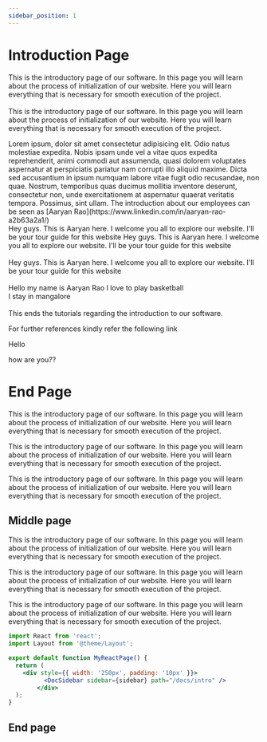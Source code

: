 ```yaml
---
sidebar_position: 1
---
```


#  Introduction Page

<span className="highlighted-line-gold">This is the introductory page of our software. In this page you will learn about the process of initialization of our website. Here you will learn everything that is necessary for smooth execution of the project.</span>
<br />
<br />
This is the introductory page of our software. In this page you will learn about the process of initialization of our website. Here you will learn everything that is necessary for smooth execution of the project.
<div className="spacer"></div>
Lorem ipsum, dolor sit amet consectetur adipisicing elit.   
Odio natus molestiae expedita.  
Nobis ipsam unde vel a vitae quos expedita reprehenderit, animi commodi aut assumenda, quasi dolorem voluptates aspernatur at perspiciatis pariatur nam corrupti illo aliquid maxime.  
Dicta sed accusantium in ipsum numquam labore vitae fugit odio recusandae, non quae.  
Nostrum, temporibus quas ducimus mollitia inventore deserunt, consectetur non, unde exercitationem at aspernatur quaerat veritatis tempora.  
Possimus, sint ullam.  
The introduction about our employees can be seen as [Aaryan Rao](https://www.linkedin.com/in/aaryan-rao-a2b63a2a1/)
<div class="justified-container">
  <span class="left-text">Hey guys. This is Aaryan here. I welcome you all to explore our website. I'll be your tour guide for this website</span>
  <span class="right-text">Hey guys. This is Aaryan here. I welcome you all to explore our website. I'll be your tour guide for this website</span>
</div><br/>
<span class="center-text">Hey guys. This is Aaryan here. I welcome you all to explore our website. I'll be your tour guide for this website</span>
<br />
<div style={{ textAlign: "center" }}>
<br />
Hello my name is Aaryan Rao  
I love to play basketball <br />
I stay in mangalore
</div>
<br />
This ends the tutorials regarding the introduction to our software.

For further references kindly refer the following link

Hello

how are you??

#  End Page
This is the introductory page of our software. In this page you will learn about the process of initialization of our website. Here you will learn everything that is necessary for smooth execution of the project.

This is the introductory page of our software. In this page you will learn about the process of initialization of our website. Here you will learn everything that is necessary for smooth execution of the project.

This is the introductory page of our software. In this page you will learn about the process of initialization of our website. Here you will learn everything that is necessary for smooth execution of the project.


## Middle page

This is the introductory page of our software. In this page you will learn about the process of initialization of our website. Here you will learn everything that is necessary for smooth execution of the project.

This is the introductory page of our software. In this page you will learn about the process of initialization of our website. Here you will learn everything that is necessary for smooth execution of the project.

This is the introductory page of our software. In this page you will learn about the process of initialization of our website. Here you will learn everything that is necessary for smooth execution of the project.



```jsx title="src/pages/my-react-page.js"
import React from 'react';
import Layout from '@theme/Layout';

export default function MyReactPage() {
  return (
    <div style={{ width: '250px', padding: '10px' }}>
          <DocSidebar sidebar={sidebar} path="/docs/intro" />
        </div>
  );
}
```

## End page